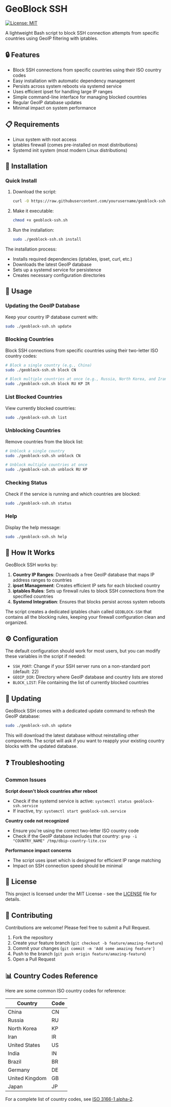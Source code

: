 # GeoBlock SSH

[![License: MIT](https://img.shields.io/badge/License-MIT-yellow.svg)](https://opensource.org/licenses/MIT)

A lightweight Bash script to block SSH connection attempts from specific countries using GeoIP filtering with iptables.

## 🔒 Features

- Block SSH connections from specific countries using their ISO country codes
- Easy installation with automatic dependency management
- Persists across system reboots via systemd service
- Uses efficient ipset for handling large IP ranges
- Simple command-line interface for managing blocked countries
- Regular GeoIP database updates
- Minimal impact on system performance

## 📋 Requirements

- Linux system with root access
- iptables firewall (comes pre-installed on most distributions)
- Systemd init system (most modern Linux distributions)

## 🚀 Installation

### Quick Install

1. Download the script:
   ```bash
   curl -O https://raw.githubusercontent.com/yourusername/geoblock-ssh/main/geoblock-ssh.sh
   ```

2. Make it executable:
   ```bash
   chmod +x geoblock-ssh.sh
   ```

3. Run the installation:
   ```bash
   sudo ./geoblock-ssh.sh install
   ```

The installation process:
- Installs required dependencies (iptables, ipset, curl, etc.)
- Downloads the latest GeoIP database
- Sets up a systemd service for persistence
- Creates necessary configuration directories

## 📘 Usage

### Updating the GeoIP Database

Keep your country IP database current with:

```bash
sudo ./geoblock-ssh.sh update
```

### Blocking Countries

Block SSH connections from specific countries using their two-letter ISO country codes:

```bash
# Block a single country (e.g., China)
sudo ./geoblock-ssh.sh block CN

# Block multiple countries at once (e.g., Russia, North Korea, and Iran)
sudo ./geoblock-ssh.sh block RU KP IR
```

### List Blocked Countries

View currently blocked countries:

```bash
sudo ./geoblock-ssh.sh list
```

### Unblocking Countries

Remove countries from the block list:

```bash
# Unblock a single country
sudo ./geoblock-ssh.sh unblock CN

# Unblock multiple countries at once
sudo ./geoblock-ssh.sh unblock RU KP
```

### Checking Status

Check if the service is running and which countries are blocked:

```bash
sudo ./geoblock-ssh.sh status
```

### Help

Display the help message:

```bash
sudo ./geoblock-ssh.sh help
```

## 🔧 How It Works

GeoBlock SSH works by:

1. **Country IP Ranges**: Downloads a free GeoIP database that maps IP address ranges to countries
2. **ipset Management**: Creates efficient IP sets for each blocked country
3. **iptables Rules**: Sets up firewall rules to block SSH connections from the specified countries
4. **Systemd Integration**: Ensures that blocks persist across system reboots

The script creates a dedicated iptables chain called `GEOBLOCK-SSH` that contains all the blocking rules, keeping your firewall configuration clean and organized.

## ⚙️ Configuration

The default configuration should work for most users, but you can modify these variables in the script if needed:

- `SSH_PORT`: Change if your SSH server runs on a non-standard port (default: 22)
- `GEOIP_DIR`: Directory where GeoIP database and country lists are stored
- `BLOCK_LIST`: File containing the list of currently blocked countries

## 🔄 Updating

GeoBlock SSH comes with a dedicated update command to refresh the GeoIP database:

```bash
sudo ./geoblock-ssh.sh update
```

This will download the latest database without reinstalling other components. The script will ask if you want to reapply your existing country blocks with the updated database.

## ❓ Troubleshooting

### Common Issues

**Script doesn't block countries after reboot**
- Check if the systemd service is active: `systemctl status geoblock-ssh.service`
- If inactive, try: `systemctl start geoblock-ssh.service`

**Country code not recognized**
- Ensure you're using the correct two-letter ISO country code
- Check if the GeoIP database includes that country: `grep -i "COUNTRY_NAME" /tmp/dbip-country-lite.csv`

**Performance impact concerns**
- The script uses ipset which is designed for efficient IP range matching
- Impact on SSH connection speed should be minimal

## 📜 License

This project is licensed under the MIT License - see the [LICENSE](LICENSE) file for details.

## 🤝 Contributing

Contributions are welcome! Please feel free to submit a Pull Request.

1. Fork the repository
2. Create your feature branch (`git checkout -b feature/amazing-feature`)
3. Commit your changes (`git commit -m 'Add some amazing feature'`)
4. Push to the branch (`git push origin feature/amazing-feature`)
5. Open a Pull Request

## 📊 Country Codes Reference

Here are some common ISO country codes for reference:

| Country | Code |
|---------|------|
| China | CN |
| Russia | RU |
| North Korea | KP |
| Iran | IR |
| United States | US |
| India | IN |
| Brazil | BR |
| Germany | DE |
| United Kingdom | GB |
| Japan | JP |

For a complete list of country codes, see [ISO 3166-1 alpha-2](https://en.wikipedia.org/wiki/ISO_3166-1_alpha-2#Officially_assigned_code_elements).
